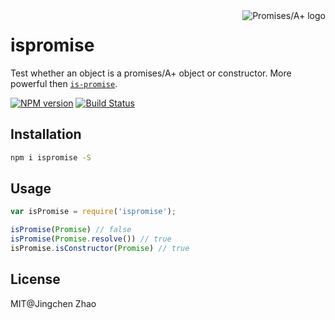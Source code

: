 <a href="http://promisesaplus.com/">
    <img src="http://promisesaplus.com/assets/logo-small.png" alt="Promises/A+ logo"
         title="Promises/A+ 1.1 compliant" align="right" />
</a>

ispromise
======
Test whether an object is a promises/A+ object or constructor. More powerful then [`is-promise`](https://github.com/then/is-promise).

[![NPM version](https://badge.fury.io/js/ispromise.svg)](https://www.npmjs.com/package/ispromise)
[![Build Status](https://travis-ci.org/dracupid/ispromise.svg)](https://travis-ci.org/dracupid/ispromise)

## Installation
```bash
npm i ispromise -S
```

## Usage
```javascript
var isPromise = require('ispromise');

isPromise(Promise) // false
isPromise(Promise.resolve()) // true
isPromise.isConstructor(Promise) // true
```

## License
MIT@Jingchen Zhao
